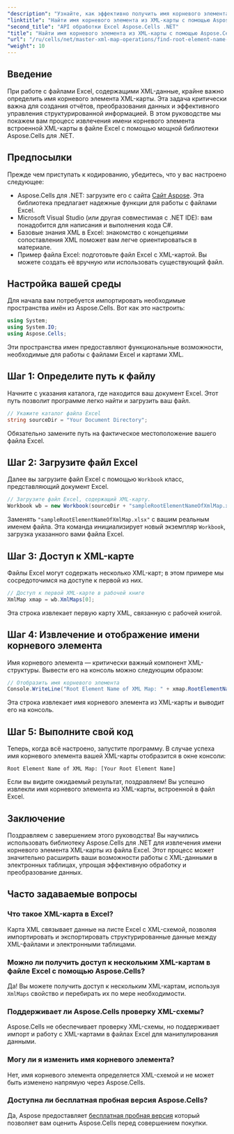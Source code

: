 ```yaml
---
"description": "Узнайте, как эффективно получить имя корневого элемента XML-карты, встроенной в файл Excel, с помощью Aspose.Cells для .NET. Это пошаговое руководство поможет вам загрузить документ Excel."
"linktitle": "Найти имя корневого элемента из XML-карты с помощью Aspose.Cells"
"second_title": "API обработки Excel Aspose.Cells .NET"
"title": "Найти имя корневого элемента из XML-карты с помощью Aspose.Cells"
"url": "/ru/cells/net/master-xml-map-operations/find-root-element-name-from-xml-map/"
"weight": 10
---
```


## Введение

При работе с файлами Excel, содержащими XML-данные, крайне важно определить имя корневого элемента XML-карты. Эта задача критически важна для создания отчётов, преобразования данных и эффективного управления структурированной информацией. В этом руководстве мы покажем вам процесс извлечения имени корневого элемента встроенной XML-карты в файле Excel с помощью мощной библиотеки Aspose.Cells для .NET.

## Предпосылки

Прежде чем приступать к кодированию, убедитесь, что у вас настроено следующее:
- Aspose.Cells для .NET: загрузите его с сайта [Сайт Aspose](https://releases.aspose.com/cells/net/). Эта библиотека предлагает надежные функции для работы с файлами Excel.
- Microsoft Visual Studio (или другая совместимая с .NET IDE): вам понадобится для написания и выполнения кода C#.
- Базовые знания XML в Excel: знакомство с концепциями сопоставления XML поможет вам легче ориентироваться в материале.
- Пример файла Excel: подготовьте файл Excel с XML-картой. Вы можете создать её вручную или использовать существующий файл.

## Настройка вашей среды
Для начала вам потребуется импортировать необходимые пространства имён из Aspose.Cells. Вот как это настроить:

```csharp
using System;
using System.IO;
using Aspose.Cells;
```

Эти пространства имен предоставляют функциональные возможности, необходимые для работы с файлами Excel и картами XML.

## Шаг 1: Определите путь к файлу
Начните с указания каталога, где находится ваш документ Excel. Этот путь позволит программе легко найти и загрузить ваш файл.

```csharp
// Укажите каталог файла Excel
string sourceDir = "Your Document Directory";
```

Обязательно замените путь на фактическое местоположение вашего файла Excel.

## Шаг 2: Загрузите файл Excel
Далее вы загрузите файл Excel с помощью `Workbook` класс, представляющий документ Excel.

```csharp
// Загрузите файл Excel, содержащий XML-карту.
Workbook wb = new Workbook(sourceDir + "sampleRootElementNameOfXmlMap.xlsx");
```

Заменять `"sampleRootElementNameOfXmlMap.xlsx"` с вашим реальным именем файла. Эта команда инициализирует новый экземпляр `Workbook`, загрузка указанного вами файла Excel.

## Шаг 3: Доступ к XML-карте
Файлы Excel могут содержать несколько XML-карт; в этом примере мы сосредоточимся на доступе к первой из них.

```csharp
// Доступ к первой XML-карте в рабочей книге
XmlMap xmap = wb.XmlMaps[0];
```

Эта строка извлекает первую карту XML, связанную с рабочей книгой.

## Шаг 4: Извлечение и отображение имени корневого элемента
Имя корневого элемента — критически важный компонент XML-структуры. Вывести его на консоль можно следующим образом:

```csharp
// Отобразить имя корневого элемента
Console.WriteLine("Root Element Name of XML Map: " + xmap.RootElementName);
```

Эта строка извлекает имя корневого элемента из XML-карты и выводит его на консоль.

## Шаг 5: Выполните свой код
Теперь, когда всё настроено, запустите программу. В случае успеха имя корневого элемента вашей XML-карты отобразится в окне консоли:

```plaintext
Root Element Name of XML Map: [Your Root Element Name]
```

Если вы видите ожидаемый результат, поздравляем! Вы успешно извлекли имя корневого элемента из XML-карты, встроенной в файл Excel.

## Заключение
Поздравляем с завершением этого руководства! Вы научились использовать библиотеку Aspose.Cells для .NET для извлечения имени корневого элемента XML-карты из файла Excel. Этот процесс может значительно расширить ваши возможности работы с XML-данными в электронных таблицах, упрощая эффективную обработку и преобразование данных.

## Часто задаваемые вопросы

### Что такое XML-карта в Excel?
Карта XML связывает данные на листе Excel с XML-схемой, позволяя импортировать и экспортировать структурированные данные между XML-файлами и электронными таблицами.

### Можно ли получить доступ к нескольким XML-картам в файле Excel с помощью Aspose.Cells?
Да! Вы можете получить доступ к нескольким XML-картам, используя `XmlMaps` свойство и перебирать их по мере необходимости.

### Поддерживает ли Aspose.Cells проверку XML-схемы?
Aspose.Cells не обеспечивает проверку XML-схемы, но поддерживает импорт и работу с XML-картами в файлах Excel для манипулирования данными.

### Могу ли я изменить имя корневого элемента?
Нет, имя корневого элемента определяется XML-схемой и не может быть изменено напрямую через Aspose.Cells.

### Доступна ли бесплатная пробная версия Aspose.Cells?
Да, Aspose предоставляет [бесплатная пробная версия](https://releases.aspose.com/) который позволяет вам оценить Aspose.Cells перед совершением покупки.